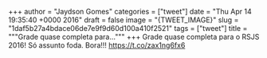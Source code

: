 
+++
author = "Jaydson Gomes"
categories = ["tweet"]
date = "Thu Apr 14 19:35:40 +0000 2016"
draft = false
image = "{TWEET_IMAGE}"
slug = "1daf5b27a4bdace06de7e9f9d60d100a410f2521"
tags = ["tweet"]
title = """Grade quase completa para..."""
+++
Grade quase completa para o RSJS 2016! Só assunto foda. Bora!!! https://t.co/zax1ng6fx6
